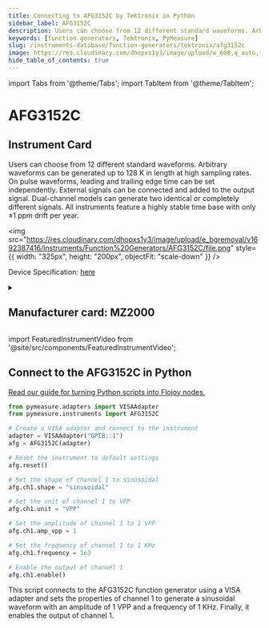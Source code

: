 ```yaml
---
title: Connecting to AFG3152C by Tektronix in Python
sidebar_label: AFG3152C
description: Users can choose from 12 different standard waveforms. Arbitrary waveforms can be generated up to 128 K in length at high sampling rates. On pulse waveforms, leading and trailing edge time can be set independently. External signals can be connected and added to the output signal. Dual-channel models can generate two identical or completely different signals. All instruments feature a highly stable time base with only ±1 ppm drift per year.
keywords: [function generators, Tektronix, PyMeasure]
slug: /instruments-database/function-generators/tektronix/afg3152c
image: https://res.cloudinary.com/dhopxs1y3/image/upload/w_600,q_auto,f_auto/e_bgremoval/v1692387416/Instruments/Function%20Generators/AFG3152C/file.jpg
hide_table_of_contents: true
---
```


import Tabs from '@theme/Tabs';
import TabItem from '@theme/TabItem';

# AFG3152C

## Instrument Card

<div className="flex">

<div>

Users can choose from 12 different standard waveforms. Arbitrary waveforms can be generated up to 128 K in length at high sampling rates. On pulse waveforms, leading and trailing edge time can be set independently. External signals can be connected and added to the output signal. Dual-channel models can generate two identical or completely different signals. All instruments feature a highly stable time base with only ±1 ppm drift per year.

</div>

<img src="https://res.cloudinary.com/dhopxs1y3/image/upload/e_bgremoval/v1692387416/Instruments/Function%20Generators/AFG3152C/file.png" style={{ width: "325px", height: "200px", objectFit: "scale-down" }} />

</div>

<div className="flex text-center">

<p>Device Specification: <a target="\_blank" href="https://download.tek.com/datasheet/AFG3000C-Arbitrary-Function-Generator-Datasheet-75W282817.pdf">here</a></p>

</div>

<details style={{ marginTop: "15px"}}>
<summary><h2>Manufacturer card: MZ2000</h2></summary>

<img src="https://res.cloudinary.com/dhopxs1y3/image/upload/v1692806108/Instruments/Vendor%20Logos/Tektronix.png" style={{ width: "100%", height: "170px",objectFit: "scale-down" }} />

Tektronix, Inc., historically widely known as Tek, is an American company best known for manufacturing test and measurement devices such as [oscilloscopes](https://en.wikipedia.org/wiki/Oscilloscope), [logic analyzers](https://en.wikipedia.org/wiki/Logic_analyzer), and video and mobile test protocol equipment.

<ul>
  <li>Headquarters: USA</li>
  <li>Yearly Revenue (millions, USD): 5800.0</li>
  <li>Vendor Website: <a href="https://www.tek.com/en">here</a></li>
</ul>
</details>

import FeaturedInstrumentVideo from '@site/src/components/FeaturedInstrumentVideo';

<FeaturedInstrumentVideo category='WIDGET2000' manufacturer='MZ2000'></FeaturedInstrumentVideo>


## Connect to the AFG3152C in Python

[Read our guide for turning Python scripts into Flojoy nodes.](https://docs.flojoy.ai/custom-nodes/creating-custom-node/)
<Tabs>

<TabItem value="Flojoy" label="Flojoy" className="flojoy-instrument-tabs">

<NodeCardCollection category='WIDGET2000' manufacturer='MZ2000'></NodeCardCollection>

</TabItem>
<TabItem value="PyMeasure" label="PyMeasure">

```python
from pymeasure.adapters import VISAAdapter
from pymeasure.instruments import AFG3152C

# Create a VISA adapter and connect to the instrument
adapter = VISAAdapter("GPIB::1")
afg = AFG3152C(adapter)

# Reset the instrument to default settings
afg.reset()

# Set the shape of channel 1 to sinusoidal
afg.ch1.shape = "sinusoidal"

# Set the unit of channel 1 to VPP
afg.ch1.unit = "VPP"

# Set the amplitude of channel 1 to 1 VPP
afg.ch1.amp_vpp = 1

# Set the frequency of channel 1 to 1 KHz
afg.ch1.frequency = 1e3

# Enable the output of channel 1
afg.ch1.enable()
```

This script connects to the AFG3152C function generator using a VISA adapter and sets the properties of channel 1 to generate a sinusoidal waveform with an amplitude of 1 VPP and a frequency of 1 KHz. Finally, it enables the output of channel 1.

</TabItem>
</Tabs>
